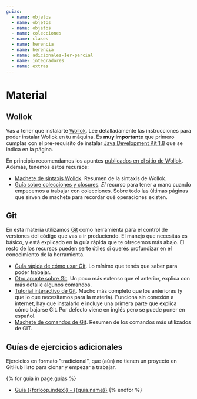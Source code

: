 ```yaml
---
guias:
  - name: objetos
  - name: objetos
  - name: objetos
  - name: colecciones
  - name: clases
  - name: herencia
  - name: herencia
  - name: adicionales-1er-parcial
  - name: integradores
  - name: extras
---
```


# Material

## Wollok

Vas a tener que instalarte [Wollok](https://www.wollok.org/instalacion/). Leé detalladamente las instrucciones para poder instalar Wollok en tu máquina. Es **muy importante** que primero cumplas con el pre-requisito de instalar [Java Development Kit 1.8](https://www.wollok.org/instalacion/#jdk-18) que se indica en la página.

En principio recomendamos los apuntes [publicados en el sitio de Wollok](http://www.wollok.org/documentacion/apuntes/). Además, tenemos estos recursos:

* [Machete de sintaxis Wollok](https://docs.google.com/document/d/11BEzE5o-0wRyvidwV-NV6JTQbf0s00ZLYNkjn_G8fio/edit?usp=sharing). Resumen de la sintaxis de Wollok.
* [Guía sobre colecciones y closures](https://objetos1wollokunq.gitlab.io/material/guia-colecciones-basicas.pdf). _El_ recurso para tener a mano cuando empecemos a trabajar con colecciones. Sobre todo las últimas páginas que sirven de machete para recordar qué operaciones existen.

## Git

En esta materia utilizamos [Git](https://git-scm.com/) como herramienta para el control de versiones del código que vas a ir produciendo. El manejo que necesitás es básico, y está explicado en la guía rápida que te ofrecemos más abajo. El resto de los recursos pueden serte útiles si querés profundizar en el conocimiento de la herramienta.

* [Guía rápida de cómo usar Git](https://github.com/obj1-unahur-2018s2/docs/wiki/Guia-r%C3%A1pida-de-GIT). Lo mínimo que tenés que saber para poder trabajar.
* [Otro apunte sobre Git](https://docs.google.com/document/d/1ozqfYCwt-37stynmgAd5wJlNOFKWYQeIZoeqXpAEs0I/edit). Un poco más extenso que el anterior, explica con más detalle algunos comandos.
* [Tutorial interactivo de Git](https://github.com/jlord/git-it-electron). Mucho más completo que los anteriores (y que lo que necesitamos para la materia). Funciona sin conexión a internet, hay que instalarlo e incluye una primera parte que explica cómo bajarse Git. Por defecto viene en inglés pero se puede poner en español.
* [Machete de comandos de Git](assets/pdf/ComandosBasicosDeGit.pdf). Resumen de los comandos más utilizados de GIT.

## Guías de ejercicios adicionales

Ejercicios en formato "tradicional", que (aún) no tienen un proyecto en GitHub listo para clonar y empezar a trabajar.

{% for guia in page.guias %}
* [Guía {{forloop.index}} - {{guia.name}}](../guias/guia{{forloop.index}}-{{guia.name}}.pdf)
{% endfor %}
